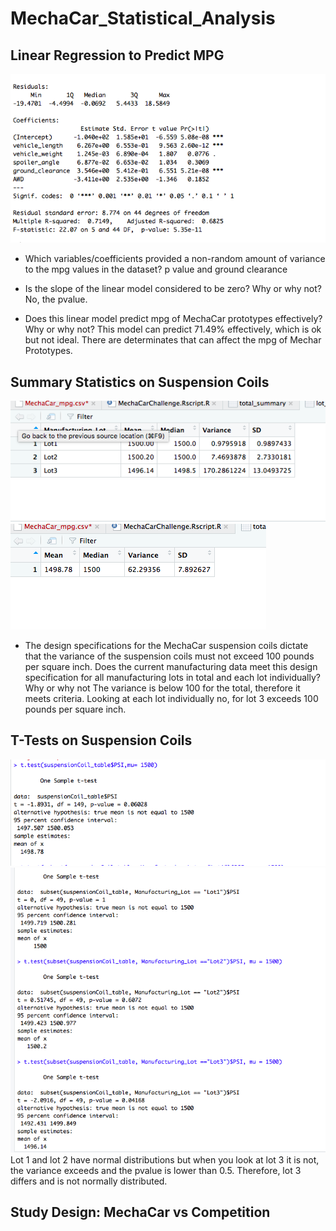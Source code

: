 # MechaCar_Statistical_Analysis

## Linear Regression to Predict MPG
![alt text](https://github.com/allison-chavez/MechaCar_Statistical_Analysis/blob/main/Console%20Images/Linear_Regression.png)

- Which variables/coefficients provided a non-random amount of variance to the mpg values in the dataset?
p value and ground clearance

- Is the slope of the linear model considered to be zero? Why or why not?
No, the pvalue.

- Does this linear model predict mpg of MechaCar prototypes effectively? Why or why not?
This model can predict 71.49% effectively, which is ok but not ideal. There are determinates that can affect the mpg of Mechar Prototypes. 

## Summary Statistics on Suspension Coils
![alt text](https://github.com/allison-chavez/MechaCar_Statistical_Analysis/blob/main/Console%20Images/Lots.png)
![alt text](https://github.com/allison-chavez/MechaCar_Statistical_Analysis/blob/main/Console%20Images/Total_Summary.png)


- The design specifications for the MechaCar suspension coils dictate that the variance of the suspension coils must not exceed 100 pounds per square inch. Does the current manufacturing data meet this design specification for all manufacturing lots in total and each lot individually? Why or why not
The variance is below 100 for the total, therefore it meets criteria. Looking at each lot individually no, for lot 3 exceeds 100 pounds per square inch. 

## T-Tests on Suspension Coils
![alt text](https://github.com/allison-chavez/MechaCar_Statistical_Analysis/blob/main/Console%20Images/Ttest%20P%24I.png)
![alt text](https://github.com/allison-chavez/MechaCar_Statistical_Analysis/blob/main/Console%20Images/Ttest.png)
Lot 1 and lot 2 have normal distributions but when you look at lot 3 it is not, the variance exceeds and the pvalue is lower than 0.5. Therefore, lot 3 differs and is not normally distributed.

## Study Design: MechaCar vs Competition
